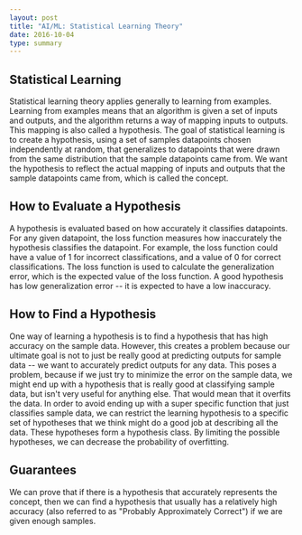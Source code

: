 ```yaml
---
layout: post
title: "AI/ML: Statistical Learning Theory"
date: 2016-10-04
type: summary
---
```


## Statistical Learning
Statistical learning theory applies generally to learning from examples. Learning from examples means that an algorithm is given a set of inputs and outputs, and the algorithm returns a way of mapping inputs to outputs. This mapping is also called a hypothesis. The goal of statistical learning is to create a hypothesis, using a set of samples datapoints chosen independently at random, that generalizes to datapoints that were drawn from the same distribution that the sample datapoints came from. We want the hypothesis to reflect the actual mapping of inputs and outputs that the sample datapoints came from, which is called the concept.

## How to Evaluate a Hypothesis
A hypothesis is evaluated based on how accurately it classifies datapoints. For any given datapoint, the loss function measures how inaccurately the hypothesis classifies the datapoint. For example, the loss function could have a value of 1 for incorrect classifications, and a value of 0 for correct classifications. The loss function is used to calculate the generalization error, which is the expected value of the loss function. A good hypothesis has low generalization error -- it is expected to have a low inaccuracy.

## How to Find a Hypothesis
One way of learning a hypothesis is to find a hypothesis that has high accuracy on the sample data. However, this creates a problem because our ultimate goal is not to just be really good at predicting outputs for sample data -- we want to accurately predict outputs for any data. This poses a problem, because if we just try to minimize the error on the sample data, we might end up with a hypothesis that is really good at classifying sample data, but isn't very useful for anything else. That would mean that it overfits the data.
In order to avoid ending up with a super specific function that just classifies sample data, we can restrict the learning hypothesis to a specific set of hypotheses that we think might do a good job at describing all the data. These hypotheses form a hypothesis class. By limiting the possible hypotheses, we can decrease the probability of overfitting.

## Guarantees
We can prove that if there is a hypothesis that accurately represents the concept, then we can find a hypothesis that usually has a relatively high accuracy (also referred to as "Probably Approximately Correct") if we are given enough samples.
